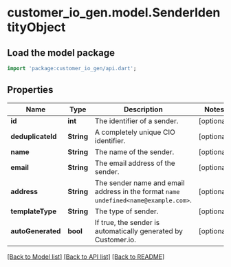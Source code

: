 # customer_io_gen.model.SenderIdentityObject

## Load the model package
```dart
import 'package:customer_io_gen/api.dart';
```

## Properties
Name | Type | Description | Notes
------------ | ------------- | ------------- | -------------
**id** | **int** | The identifier of a sender. | [optional] 
**deduplicateId** | **String** | A completely unique CIO identifier. | [optional] 
**name** | **String** | The name of the sender. | [optional] 
**email** | **String** | The email address of the sender. | [optional] 
**address** | **String** | The sender name and email address in the format `name undefined<name@example.com>`. | [optional] 
**templateType** | **String** | The type of sender. | [optional] 
**autoGenerated** | **bool** | If true, the sender is automatically generated by Customer.io. | [optional] 

[[Back to Model list]](../README.md#documentation-for-models) [[Back to API list]](../README.md#documentation-for-api-endpoints) [[Back to README]](../README.md)


